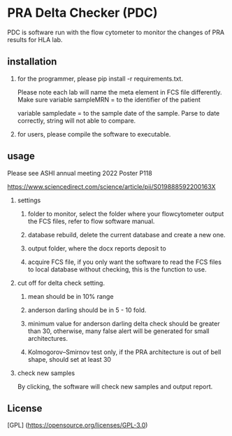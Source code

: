 # PRA Delta Checker (PDC)

PDC is software run with the flow cytometer to monitor the changes of PRA results for HLA lab. 

## installation 

1. for the programmer, please pip install -r requirements.txt. 

   Please note each lab will name the meta element in FCS file differently.  Make sure variable sampleMRN = to the identifier of the patient

   variable sampledate = to the sample date of the sample. Parse to date correctly, string will not able to compare. 

2. for users, please compile the software to executable. 


## usage 

Please see ASHI annual meeting 2022 Poster P118

https://www.sciencedirect.com/science/article/pii/S019888592200163X

1. settings
   
   1. folder to monitor, select the folder where your flowcytometer output the FCS files, refer to flow software manual. 
   
   2. database rebuild, delete the current database and create a new one. 
   
   3. output folder, where the docx reports deposit to
   
   4. acquire FCS file, if you only want the software to read the FCS files to local database without checking, this is the function to use. 

2. cut off for delta check setting. 
   
   1. mean should be in 10% range
   
   2. anderson darling should be in 5 - 10 fold. 
   
   3. minimum value for anderson darling delta check should be greater than 30, otherwise, many false alert will be generated for small architectures. 
   
   4. Kolmogorov–Smirnov test only, if the PRA architecture is out of bell shape, should set at least 30 
    
3. check new samples
    
    By clicking, the software will check new samples and output report.
 
## License

[GPL] (https://opensource.org/licenses/GPL-3.0)
